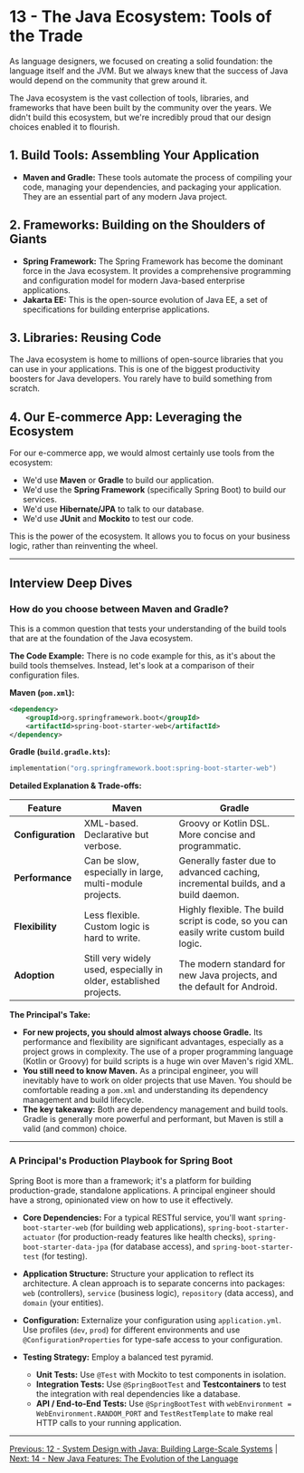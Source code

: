 # 13 - The Java Ecosystem: Tools of the Trade

As language designers, we focused on creating a solid foundation: the language itself and the JVM. But we always knew that the success of Java would depend on the community that grew around it.

The Java ecosystem is the vast collection of tools, libraries, and frameworks that have been built by the community over the years. We didn't build this ecosystem, but we're incredibly proud that our design choices enabled it to flourish.

## 1. Build Tools: Assembling Your Application

*   **Maven and Gradle:** These tools automate the process of compiling your code, managing your dependencies, and packaging your application. They are an essential part of any modern Java project.

## 2. Frameworks: Building on the Shoulders of Giants

*   **Spring Framework:** The Spring Framework has become the dominant force in the Java ecosystem. It provides a comprehensive programming and configuration model for modern Java-based enterprise applications.
*   **Jakarta EE:** This is the open-source evolution of Java EE, a set of specifications for building enterprise applications.

## 3. Libraries: Reusing Code

The Java ecosystem is home to millions of open-source libraries that you can use in your applications. This is one of the biggest productivity boosters for Java developers. You rarely have to build something from scratch.

## 4. Our E-commerce App: Leveraging the Ecosystem

For our e-commerce app, we would almost certainly use tools from the ecosystem:

*   We'd use **Maven** or **Gradle** to build our application.
*   We'd use the **Spring Framework** (specifically Spring Boot) to build our services.
*   We'd use **Hibernate/JPA** to talk to our database.
*   We'd use **JUnit** and **Mockito** to test our code.

This is the power of the ecosystem. It allows you to focus on your business logic, rather than reinventing the wheel.

---

## Interview Deep Dives

### How do you choose between Maven and Gradle?

This is a common question that tests your understanding of the build tools that are at the foundation of the Java ecosystem.

**The Code Example:**
There is no code example for this, as it's about the build tools themselves. Instead, let's look at a comparison of their configuration files.

**Maven (`pom.xml`):**
```xml
<dependency>
    <groupId>org.springframework.boot</groupId>
    <artifactId>spring-boot-starter-web</artifactId>
</dependency>
```

**Gradle (`build.gradle.kts`):**
```kotlin
implementation("org.springframework.boot:spring-boot-starter-web")
```

**Detailed Explanation & Trade-offs:**

| Feature | Maven | Gradle |
|---|---|---|
| **Configuration** | XML-based. Declarative but verbose. | Groovy or Kotlin DSL. More concise and programmatic. |
| **Performance** | Can be slow, especially in large, multi-module projects. | Generally faster due to advanced caching, incremental builds, and a build daemon. |
| **Flexibility** | Less flexible. Custom logic is hard to write. | Highly flexible. The build script is code, so you can easily write custom build logic. |
| **Adoption** | Still very widely used, especially in older, established projects. | The modern standard for new Java projects, and the default for Android. |

**The Principal's Take:**
*   **For new projects, you should almost always choose Gradle.** Its performance and flexibility are significant advantages, especially as a project grows in complexity. The use of a proper programming language (Kotlin or Groovy) for build scripts is a huge win over Maven's rigid XML.
*   **You still need to know Maven.** As a principal engineer, you will inevitably have to work on older projects that use Maven. You should be comfortable reading a `pom.xml` and understanding its dependency management and build lifecycle.
*   **The key takeaway:** Both are dependency management and build tools. Gradle is generally more powerful and performant, but Maven is still a valid (and common) choice.

---

### A Principal's Production Playbook for Spring Boot

Spring Boot is more than a framework; it's a platform for building production-grade, standalone applications. A principal engineer should have a strong, opinionated view on how to use it effectively.

*   **Core Dependencies:** For a typical RESTful service, you'll want `spring-boot-starter-web` (for building web applications), `spring-boot-starter-actuator` (for production-ready features like health checks), `spring-boot-starter-data-jpa` (for database access), and `spring-boot-starter-test` (for testing).

*   **Application Structure:** Structure your application to reflect its architecture. A clean approach is to separate concerns into packages: `web` (controllers), `service` (business logic), `repository` (data access), and `domain` (your entities).

*   **Configuration:** Externalize your configuration using `application.yml`. Use profiles (`dev`, `prod`) for different environments and use `@ConfigurationProperties` for type-safe access to your configuration.

*   **Testing Strategy:** Employ a balanced test pyramid.
    *   **Unit Tests:** Use `@Test` with Mockito to test components in isolation.
    *   **Integration Tests:** Use `@SpringBootTest` and **Testcontainers** to test the integration with real dependencies like a database.
    *   **API / End-to-End Tests:** Use `@SpringBootTest` with `webEnvironment = WebEnvironment.RANDOM_PORT` and `TestRestTemplate` to make real HTTP calls to your running application.

---

[Previous: 12 - System Design with Java: Building Large-Scale Systems](../12-System-Design-with-Java/README.md) | [Next: 14 - New Java Features: The Evolution of the Language](../14-New-Java-Features/README.md)
